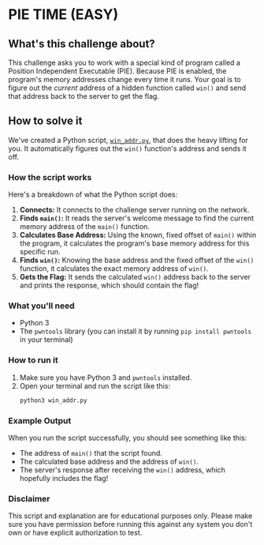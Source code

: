 # PIE TIME (EASY)

## What's this challenge about?

This challenge asks you to work with a special kind of program called a Position Independent Executable (PIE). Because PIE is enabled, the program's memory addresses change every time it runs. Your goal is to figure out the *current* address of a hidden function called `win()` and send that address back to the server to get the flag.

## How to solve it

We've created a Python script, [`win_addr.py`](win_addr.py), that does the heavy lifting for you. It automatically figures out the `win()` function's address and sends it off.

### How the script works

Here's a breakdown of what the Python script does:

1.  **Connects:** It connects to the challenge server running on the network.
2.  **Finds `main()`:** It reads the server's welcome message to find the current memory address of the `main()` function.
3.  **Calculates Base Address:** Using the known, fixed offset of `main()` within the program, it calculates the program's base memory address for this specific run.
4.  **Finds `win()`:** Knowing the base address and the fixed offset of the `win()` function, it calculates the exact memory address of `win()`.
5.  **Gets the Flag:** It sends the calculated `win()` address back to the server and prints the response, which should contain the flag!

### What you'll need

*   Python 3
*   The `pwntools` library (you can install it by running `pip install pwntools` in your terminal)

### How to run it

1.  Make sure you have Python 3 and `pwntools` installed.
2.  Open your terminal and run the script like this:
    ```bash
    python3 win_addr.py
    ```

### Example Output

When you run the script successfully, you should see something like this:

*   The address of `main()` that the script found.
*   The calculated base address and the address of `win()`.
*   The server's response after receiving the `win()` address, which hopefully includes the flag!

### Disclaimer

This script and explanation are for educational purposes only. Please make sure you have permission before running this against any system you don't own or have explicit authorization to test.